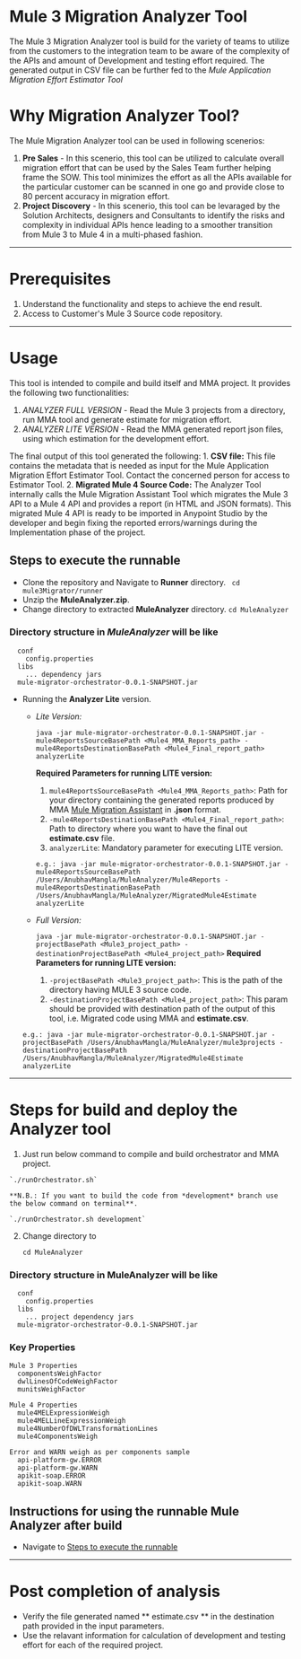 # Mule 3 Migration Analyzer Tool

  The Mule 3 Migration Analyzer tool is build for the variety of teams to utilize from the customers to the integration team to be aware of the complexity of the APIs and amount of Development and testing effort required. The generated output in CSV file can be further fed to the _Mule Application Migration Effort Estimator Tool_ 

# Why Migration Analyzer Tool?
  
  The Mule Migration Analyzer tool can be used in following scenerios:
  1. **Pre Sales** - In this scenerio, this tool can be utilized to calculate overall migration effort that can be used by the Sales Team further helping frame the SOW.
    This tool minimizes the effort as all the APIs available for the particular customer can be scanned in one go and provide close to 80 percent accuracy in migration effort.
  2. **Project Discovery** - In this scenerio, this tool can be levaraged by the Solution Architects, designers and Consultants to identify the risks and complexity in individual APIs hence leading to a smoother transition from Mule 3 to Mule 4 in a multi-phased fashion. 

--------------------------------------------------------------------------------------------------------------------------------------------------------------------

# Prerequisites
  1. Understand the functionality and steps to achieve the end result.
  2. Access to Customer's Mule 3 Source code repository.
--------------------------------------------------------------------------------------------------------------------------------------------------------------------

# Usage

This tool is intended to compile and build itself and MMA project. It provides the following two functionalities:

  1. *ANALYZER FULL VERSION* - Read the Mule 3 projects from a directory, run MMA tool and generate estimate for migration effort.
  2. *ANALYZER LITE VERSION* - Read the MMA generated report json files, using which estimation for the development effort. 

  The final output of this tool generated the following:
    1. **CSV file:** This file contains the metadata that is needed as input for the Mule Application Migration Effort Estimator Tool. Contact the concerned person for access to Estimator Tool.
    2. **Migrated Mule 4 Source Code:** The Analyzer Tool internally calls the Mule Migration Assistant Tool which migrates the Mule 3 API to a Mule 4 API and provides a report (in HTML and JSON formats). This migrated Mule 4 API is ready to be imported in Anypoint Studio by the developer and begin fixing the reported errors/warnings during the Implementation phase of the project.


## Steps to execute the runnable
  - Clone the repository and Navigate to **Runner** directory.
    ``` cd mule3Migrator/runner```
  - Unzip the **MuleAnalyzer.zip**.
  - Change directory to extracted **MuleAnalyzer** directory.
    ``` cd MuleAnalyzer ```
### Directory structure in *MuleAnalyzer* will be like 
      conf
        config.properties
      libs
        ... dependency jars
      mule-migrator-orchestrator-0.0.1-SNAPSHOT.jar

  - Running the **Analyzer Lite** version.
    * *Lite Version:*
    
      `java -jar mule-migrator-orchestrator-0.0.1-SNAPSHOT.jar -mule4ReportsSourceBasePath <Mule4_MMA_Reports_path> -mule4ReportsDestinationBasePath <Mule4_Final_report_path> analyzerLite`
      
      **Required Parameters for running LITE version:**
      1. `mule4ReportsSourceBasePath <Mule4_MMA_Reports_path>`: Path for your directory containing the generated reports produced by MMA [Mule Migration Assistant](https://github.com/mulesoft/mule-migration-assistant) in **.json** format.
      2. `-mule4ReportsDestinationBasePath <Mule4_Final_report_path>`: Path to directory where you want to have the final out **estimate.csv** file. 
      3. `analyzerLite`: Mandatory parameter for executing LITE version.

      `e.g.: java -jar mule-migrator-orchestrator-0.0.1-SNAPSHOT.jar -mule4ReportsSourceBasePath /Users/AnubhavMangla/MuleAnalyzer/Mule4Reports -mule4ReportsDestinationBasePath /Users/AnubhavMangla/MuleAnalyzer/MigratedMule4Estimate analyzerLite`


    * *Full Version:*
    
      `java -jar mule-migrator-orchestrator-0.0.1-SNAPSHOT.jar -projectBasePath <Mule3_project_path> -destinationProjectBasePath <Mule4_project_path>`
      **Required Parameters for running LITE version:**
      1. `-projectBasePath <Mule3_project_path>`: This is the path of the directory having MULE 3 source code.
      2. `-destinationProjectBasePath <Mule4_project_path>`: This param should be provided with destination path of the output of this tool, i.e. Migrated code using MMA and **estimate.csv**. 
    
    `e.g.: java -jar mule-migrator-orchestrator-0.0.1-SNAPSHOT.jar -projectBasePath /Users/AnubhavMangla/MuleAnalyzer/mule3projects -destinationProjectBasePath /Users/AnubhavMangla/MuleAnalyzer/MigratedMule4Estimate analyzerLite`

--------------------------------------------------------------------------------------------------------------------------------------------------------------------

# Steps for build and deploy the Analyzer tool

  1. Just run below command to compile and build orchestrator and MMA project.

    `./runOrchestrator.sh`

    **N.B.: If you want to build the code from *development* branch use the below command on terminal**.
  
    `./runOrchestrator.sh development`

  2. Change directory to
 
      `cd MuleAnalyzer`
    
### Directory structure in **MuleAnalyzer** will be like 
      conf
        config.properties
      libs
        ... project dependency jars
      mule-migrator-orchestrator-0.0.1-SNAPSHOT.jar
    
### Key Properties
    Mule 3 Properties
      componentsWeighFactor
      dwlLinesOfCodeWeighFactor
      munitsWeighFactor
  
    Mule 4 Properties
      mule4MELExpressionWeigh
      mule4MELLineExpressionWeigh
      mule4NumberOfDWLTransformationLines
      mule4ComponentsWeigh
  
    Error and WARN weigh as per components sample
      api-platform-gw.ERROR
      api-platform-gw.WARN
      apikit-soap.ERROR
      apikit-soap.WARN

## Instructions for using the runnable Mule Analyzer after build
  
  - Navigate to [Steps to execute the runnable](#Steps-to-execute-the-runnable)

--------------------------------------------------------------------------------------------------------------------------------------------------------------------

# Post completion of analysis
  -  Verify the file generated named ** estimate.csv ** in the destination path provided in the input parameters.
  -  Use the relavant information for calculation of development and testing effort for each of the required project.
